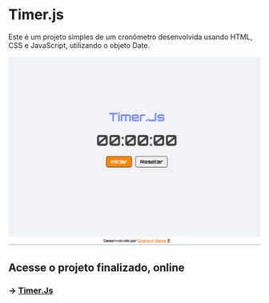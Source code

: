 # Timer.js
 
Este é um projeto simples de um cronômetro desenvolvida usando HTML, CSS e JavaScript, utilizando o objeto Date.

![App Screenshot](.github\preview.png)

## Acesse o projeto finalizado, online

### -> [Timer.Js](https://gustavo-sales.github.io/Lista-de-Compras/)
